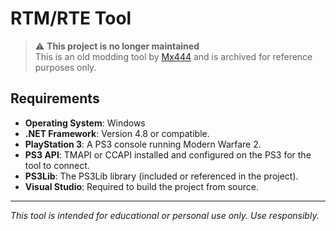 # RTM/RTE Tool

> ⚠️ **This project is no longer maintained**  
> This is an old modding tool by [Mx444](https://github.com/Mx444) and is archived for reference purposes only.


## Requirements

- **Operating System**: Windows
- **.NET Framework**: Version 4.8 or compatible.
- **PlayStation 3**: A PS3 console running Modern Warfare 2.
- **PS3 API**: TMAPI or CCAPI installed and configured on the PS3 for the tool to connect.
- **PS3Lib**: The PS3Lib library (included or referenced in the project).
- **Visual Studio**: Required to build the project from source.



---

_This tool is intended for educational or personal use only. Use responsibly._
